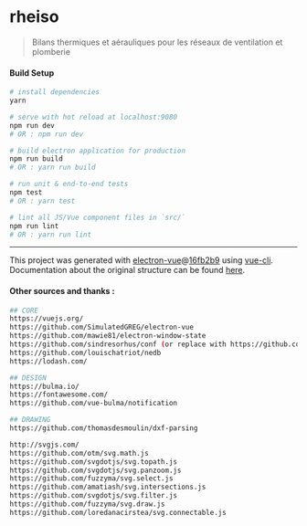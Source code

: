 # rheiso

> Bilans thermiques et aérauliques pour les réseaux de ventilation et plomberie

#### Build Setup

``` bash
# install dependencies
yarn

# serve with hot reload at localhost:9080
npm run dev
# OR : npm run dev

# build electron application for production
npm run build
# OR : yarn run build

# run unit & end-to-end tests
npm test
# OR : yarn test

# lint all JS/Vue component files in `src/`
npm run lint
# OR : yarn run lint

```

---

This project was generated with [electron-vue](https://github.com/SimulatedGREG/electron-vue)@[16fb2b9](https://github.com/SimulatedGREG/electron-vue/tree/16fb2b963f17318cd9ff17d2adfd1945bd7107a0) using [vue-cli](https://github.com/vuejs/vue-cli). Documentation about the original structure can be found [here](https://simulatedgreg.gitbooks.io/electron-vue/content/index.html).

#### Other sources and thanks :
``` bash
## CORE
https://vuejs.org/
https://github.com/SimulatedGREG/electron-vue
https://github.com/mawie81/electron-window-state
https://github.com/sindresorhus/conf (or replace with https://github.com/sindresorhus/electron-store ?)
https://github.com/louischatriot/nedb
https://lodash.com/

## DESIGN
https://bulma.io/
https://fontawesome.com/
https://github.com/vue-bulma/notification

## DRAWING
https://github.com/thomasdesmoulin/dxf-parsing

http://svgjs.com/
https://github.com/otm/svg.math.js
https://github.com/svgdotjs/svg.topath.js
https://github.com/svgdotjs/svg.panzoom.js
https://github.com/fuzzyma/svg.select.js
https://github.com/amatiash/svg.intersections.js
https://github.com/svgdotjs/svg.filter.js
https://github.com/fuzzyma/svg.draw.js
https://github.com/loredanacirstea/svg.connectable.js
```
